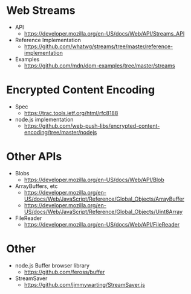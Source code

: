 # Web Streams

- API
  - https://developer.mozilla.org/en-US/docs/Web/API/Streams_API
- Reference Implementation
  - https://github.com/whatwg/streams/tree/master/reference-implementation
- Examples
  - https://github.com/mdn/dom-examples/tree/master/streams

# Encrypted Content Encoding

- Spec
  - https://trac.tools.ietf.org/html/rfc8188
- node.js implementation
  - https://github.com/web-push-libs/encrypted-content-encoding/tree/master/nodejs

# Other APIs

- Blobs
  - https://developer.mozilla.org/en-US/docs/Web/API/Blob
- ArrayBuffers, etc
  - https://developer.mozilla.org/en-US/docs/Web/JavaScript/Reference/Global_Objects/ArrayBuffer
  - https://developer.mozilla.org/en-US/docs/Web/JavaScript/Reference/Global_Objects/Uint8Array
- FileReader
  - https://developer.mozilla.org/en-US/docs/Web/API/FileReader

# Other

- node.js Buffer browser library
  - https://github.com/feross/buffer
- StreamSaver
  - https://github.com/jimmywarting/StreamSaver.js
